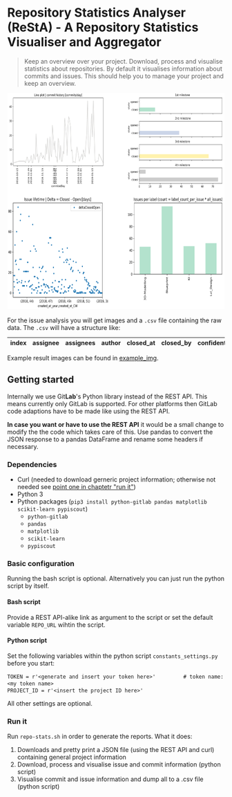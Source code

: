 # Repository Statistics Analyser (ReStA) - A Repository Statistics Visualiser and Aggregator

> Keep an overview over your project.
> Download, process and visualise statistics about repositories. By default it visualises information about commits and issues. This should help you to manage your project and keep an overview.

<div align="center">
<img src="plot-overview.png" height="500"/>
</div>

For the issue analysis you will get images and a `.csv` file containing the raw data. The `.csv` will have a structure like:

| index | assignee | assignees | author | closed_at | closed_by | confidential | created_at | description | discussion_locked | downvotes | due_date | id | iid | labels | merge_requests_count | milestone | project_id | state | time_stats | title | updated_at | upvotes | user_notes_count | web_url | created_at_CW | created_at_year | closed_at_CW | closed_at_year | label_<...> | label_enhancement | milestone_title |
|-------|----------|-----------|--------|-----------|-----------|--------------|------------|-------------|-------------------|-----------|----------|----|-----|--------|----------------------|-----------|------------|-------|------------|-------|------------|---------|------------------|---------|---------------|-----------------|--------------|----------------|-------------|-------------------|-----------------|

Example result images can be found in [example_img](./example_img).

## Getting started
Internally we use Git**Lab**'s Python library instead of the REST API. This means currently only GitLab is supported. For other platforms then GitLab code adaptions have to be made like using the REST API.

**In case you want or have to use the REST API** it would be a small change to modify the the code which takes care of this. Use pandas to convert the JSON response to a pandas DataFrame and rename some headers if necessary.

### Dependencies

* Curl (needed to download gerneric project information; otherwise not needed see [point one in chaptetr "run it"](#run-it))
* Python 3 
* Python packages (`pip3 install python-gitlab pandas matplotlib scikit-learn pypiscout`)
    * `python-gitlab`
    * `pandas`
    * `matplotlib`
    * `scikit-learn`
    * `pypiscout`


### Basic configuration
Running the bash script is optional. Alternatively you can just run the python script by itself.

#### Bash script
Provide a REST API-alike link as argument to the script or set the default variable `REPO_URL` wihtin the script.

#### Python script
Set the following variables within the python script `constants_settings.py` before you start:

```python3
TOKEN = r'<generate and insert your token here>'         # token name: <my token name>
PROJECT_ID = r'<insert the project ID here>'
```

All other settings are optional.

### Run it
Run `repo-stats.sh` in order to generate the reports. What it does:

1. Downloads and pretty print a JSON file (using the REST API and curl) containing general project information
2. Download, process and visualise issue and commit information (python script)
3. Visualise commit and issue information and dump all to a .csv file  (python script)



